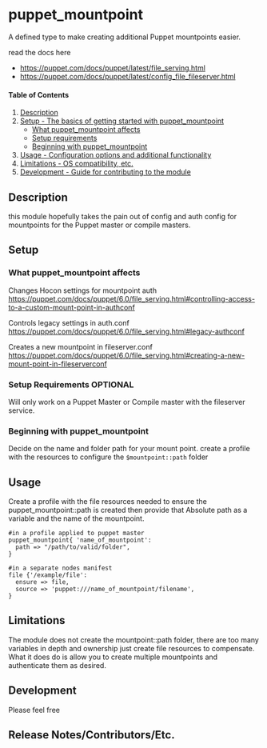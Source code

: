 
# puppet_mountpoint

A defined type to make creating additional Puppet mountpoints easier.

read the docs here

* https://puppet.com/docs/puppet/latest/file_serving.html
* https://puppet.com/docs/puppet/latest/config_file_fileserver.html


#### Table of Contents

1. [Description](#description)
2. [Setup - The basics of getting started with puppet_mountpoint](#setup)
    * [What puppet_mountpoint affects](#what-puppet_mountpoint-affects)
    * [Setup requirements](#setup-requirements)
    * [Beginning with puppet_mountpoint](#beginning-with-puppet_mountpoint)
3. [Usage - Configuration options and additional functionality](#usage)
4. [Limitations - OS compatibility, etc.](#limitations)
5. [Development - Guide for contributing to the module](#development)

## Description

this module hopefully takes the pain out of config and auth config for mountpoints for the Puppet master or compile masters.


## Setup

### What puppet_mountpoint affects

Changes Hocon settings for mountpoint auth https://puppet.com/docs/puppet/6.0/file_serving.html#controlling-access-to-a-custom-mount-point-in-authconf

Controls legacy settings in auth.conf https://puppet.com/docs/puppet/6.0/file_serving.html#legacy-authconf

Creates a new mountpoint in fileserver.conf https://puppet.com/docs/puppet/6.0/file_serving.html#creating-a-new-mount-point-in-fileserverconf

### Setup Requirements **OPTIONAL**

Will only work on a Puppet Master or Compile master with the fileserver service.

### Beginning with puppet_mountpoint

Decide on the name and folder path for your mount point.
create a profile with the resources to configure the `$mountpoint::path` folder

## Usage

Create a profile with the file resources needed to ensure the puppet_mountpoint::path is created then provide that Absolute path as a variable and the name of the mountpoint.

```
#in a profile applied to puppet master
puppet_mountpoint{ 'name_of_mountpoint':
  path => "/path/to/valid/folder",
}

#in a separate nodes manifest
file {'/example/file':
  ensure => file,
  source => 'puppet:///name_of_mountpoint/filename',
}
```
## Limitations

The module does not create the mountpoint::path folder, there are too many variables in depth and ownership just create file resources to compensate.
What it does do is allow you to create multiple mountpoints and authenticate them as desired.

## Development

Please feel free

## Release Notes/Contributors/Etc.
